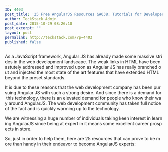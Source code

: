 ```yaml
---
ID: 4403
post_title: '25 Free AngularJS Resources &#038; Tutorials for Developers'
author: TeckStack Admin
post_date: 2015-10-29 08:26:18
post_excerpt: ""
layout: post
permalink: http://teckstack.com/?p=4403
published: false
---
```

As a JavaScript framework, Angular JS has already made some massive strides in the web development landscape. The weak links in HTML have been astutely addressed and improved upon as Angular JS has really branched out and injected the most state of the art features that have extended HTML beyond the preset standards.

It is due to these reasons that the web development company has been pursuing Angular JS with such a strong desire. And since there is a demand for this technology, there is an elevated demand for people who know their way around AngularJS. The web development community has taken full notice of the fact and is quickly warming up to the technology.

We are witnessing a huge number of individuals taking keen interest in learning AngularJS since being at expert in it means some excellent career prospects in store.

So, just in order to help them, here are 25 resources that can prove to be more than handy in their endeavor to become AngularJS experts: